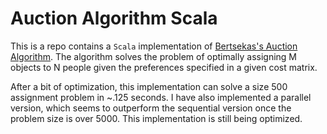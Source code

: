 # Auction Algorithm Scala

This is a repo contains a `Scala` implementation of [Bertsekas's Auction Algorithm](http://dspace.mit.edu/bitstream/handle/1721.1/3233/P-2064-24690022.pdf?sequence=1). The algorithm solves the problem of optimally assigning M objects to N people given the preferences specified in a given cost matrix.

After a bit of optimization, this implementation can solve a size 500 assignment problem in ~.125 seconds. I have also implemented a parallel version, which seems to outperform the sequential version once the problem size is over 5000. This implementation is still being optimized. 